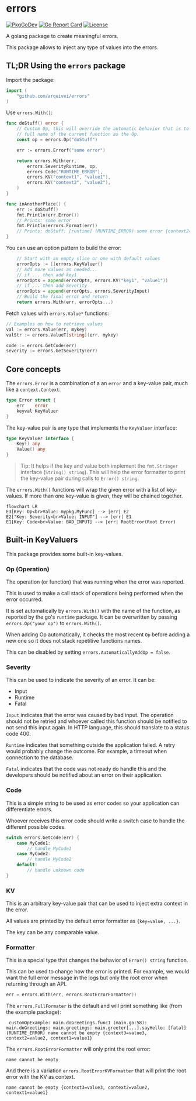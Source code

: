 # errors

[![PkgGoDev](https://pkg.go.dev/badge/github.com/arquivei/errors)](https://pkg.go.dev/github.com/arquivei/errors)
[![Go Report Card](https://goreportcard.com/badge/github.com/arquivei/errors)](https://goreportcard.com/report/github.com/arquivei/errors)
[![License](https://img.shields.io/badge/License-BSD%203--Clause-blue.svg)](https://opensource.org/licenses/BSD-3-Clause)

A golang package to create meaningful errors.

This package allows to inject any type of values into the errors.

## TL;DR Using the `errors` package

Import the package:

``` go
import (
	"github.com/arquivei/errors"
)
```

Use `errors.With()`:

``` go
func doStuff() error {
	// Custom Op, this will override the automatic behavior that is to add the
	// full name of the current function as the Op.
	const op = errors.Op("doStuff")

	err := errors.Errorf("some error")

	return errors.With(err,
		errors.SeverityRuntime, op,
		errors.Code("RUNTIME_ERROR"),
		errors.KV("context1", "value1"),
		errors.KV("context2", "value2"),
	)
}

func inAnotherPlace() {
	err := doStuff()
	fmt.Println(err.Error())
	// Prints: some error
	fmt.Println(errors.Format(err))
	// Prints: doStuff: [runtime] (RUNTIME_ERROR) some error {context2=value2, context1=value1}
}
```

You can use an option pattern to build the error:

``` go
	// Start with an empty slice or one with default values
	errorOpts := []errors.KeyValuer{}
	// Add more values as needed...
	// if ... then add key1
	errorOpts = append(errorOpts, errors.KV("key1", "value1"))
	// if ... then add Severity
	errorOpts = append(errorOpts, errors.SeverityInput)
	// Build the final error and return
	return errors.With(err, errorOpts...)
```

Fetch values with `errors.Value*` functions:

``` go
// Examples on how to retrieve values
val := errors.Value(err, mykey)
valStr := errors.ValueT[string](err, mykey)

code := errors.GetCode(err)
severity := errors.GetSeverity(err)
```

## Core concepts

The `errors.Error` is a combination of a an `error` and a key-value pair, much 
like a `context.Context`:

``` go
type Error struct {
	err    error
	keyval KeyValuer
}

```

The key-value pair is any type that implements the `KeyValuer` interface:

``` go
type KeyValuer interface {
	Key() any
	Value() any
}
```

> Tip: It helps if the key and value both implement the `fmt.Stringer`
> interface (`String() string`).
> This will help the error formatter to print the key-value pair during calls
> to `Error() string`.

The `errors.With()` functions will wrap the given error with a list of 
key-values. If more than one key-value is given, they will be chained together.

``` mermaid
flowchart LR
E3[Key: Op<br>Value: mypkg.MyFunc] --> |err| E2
E2["Key: Severity<br>Value: INPUT"] --> |err| E1
E1[Key: Code<br>Value: BAD_INPUT] --> |err| RootError(Root Error)
```

## Built-in KeyValuers

This package provides some built-in key-values.

### Op (Operation)

The operation (or function) that was running when the error was reported.

This is used to make a call stack of operations being performed when the error 
occurred.

It is set automatically by `errors.With()` with the name of the function, as 
reported by the go's `runtime` package. It can be overwritten by passing
`errors.Op("your op")` to `errors.With()`. 

When adding Op automatically,  it checks the most recent `Op` before adding a
new one so it does not stack repetitive functions names.

This can be disabled by setting `errors.AutomaticallyAddOp = false`.

### Severity 

This can be used to indicate the severity of an error. It can be:

- Input
- Runtime
- Fatal

`Input` indicates that the error was caused by bad input. The operation should
not be retried and whoever called this function should be notified to not send
this input again. In HTTP language, this should translate to a status code 400.

`Runtime` indicates that something outside the application failed. A retry would
probably change the outcome. For example, a timeout when connection to the 
database.

`Fatal` indicates that the code was not ready do handle this and the developers
should be notified about an error on their application.

### Code

This is a simple string to be used as error codes so your application can 
differentiate errors. 

Whoever receives this error code should write a switch case to handle the 
different possible codes.

``` go
switch errors.GetCode(err) {
	case MyCode1:
		// handle MyCode1
	case MyCode2:
		// handle MyCode2
	default:
		// handle unknown code
}
```

### KV

This is an arbitrary key-value pair that can be used to inject extra context in
the error.

All values are printed by the default error formatter as `{key=value, ...}`.

The key can be any comparable value.

### Formatter

This is a special type that changes the behavior of `Error() string`  function.

This can be used to change how the error is printed. For example, we would want
the full error message in the logs but only the root error when returning 
through an API.

``` go
err = errors.With(err, errors.RootErrorFormatter))
```

The `errors.FullFormater` is the default and will print something like (from the
example package):

``` text
 customOpExample: main.doGreetings.func1 (main.go:58): main.doGreetings: main.greetings: main.greeter[...].sayHello: [fatal] (RUNTIME_ERROR) name cannot be empty {context3=value3, context2=value2, context1=value1}
```

The `errors.RootErrorFormatter` will only print the root error:

``` text
name cannot be empty
```

And there is a variation `errors.RootErrorKVFormatter` that will print the 
root error with the KV as context.

``` text
name cannot be empty {context3=value3, context2=value2, context1=value1}
```

